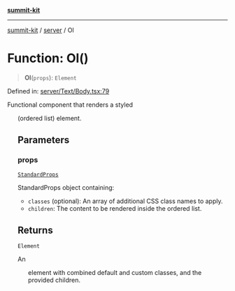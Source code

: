 [**summit-kit**](../../README.md)

***

[summit-kit](../../modules.md) / [server](../README.md) / Ol

# Function: Ol()

> **Ol**(`props`): `Element`

Defined in: [server/Text/Body.tsx:79](https://github.com/andrewgremlich/summit-kit/blob/6327ae85f596a5240389e6b196cd57e9b0b1fada/src/react/server/Text/Body.tsx#L79)

Functional component that renders a styled <ol> (ordered list) element.

## Parameters

### props

[`StandardProps`](../type-aliases/StandardProps.md)

StandardProps object containing:
  - `classes` (optional): An array of additional CSS class names to apply.
  - `children`: The content to be rendered inside the ordered list.

## Returns

`Element`

An <ol> element with combined default and custom classes, and the provided children.
